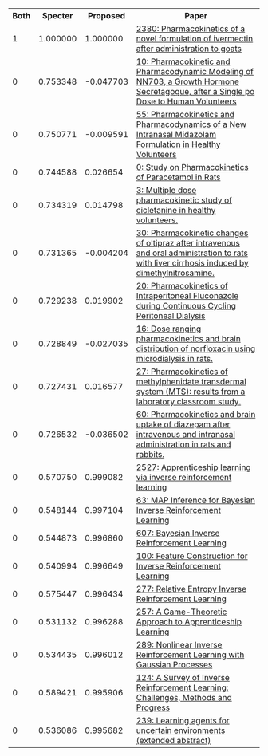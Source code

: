 <html><table><tr>
<th>Both</th>
<th>Specter</th>
<th>Proposed</th>
<th>Paper</th>
</tr>
<tr>
<td>1</td>
<td>1.000000</td>
<td>1.000000</td>
<td><a href="https://www.semanticscholar.org/paper/b05b67aca720d0bc39bc9afad02a19f522c7a1bc">2380: Pharmacokinetics of a novel formulation of ivermectin after administration to goats</a></td>
</tr>
<tr>
<td>0</td>
<td>0.753348</td>
<td>-0.047703</td>
<td><a href="https://www.semanticscholar.org/paper/2bf2305c9bc91e2fd2ddd88529d97302af2b20d2">10: Pharmacokinetic and Pharmacodynamic Modeling of NN703, a Growth Hormone Secretagogue, after a Single po Dose to Human Volunteers</a></td>
</tr>
<tr>
<td>0</td>
<td>0.750771</td>
<td>-0.009591</td>
<td><a href="https://www.semanticscholar.org/paper/9bd948259fcabaafce5ef16b2b9589bb8c1eeefa">55: Pharmacokinetics and Pharmacodynamics of a New Intranasal Midazolam Formulation in Healthy Volunteers</a></td>
</tr>
<tr>
<td>0</td>
<td>0.744588</td>
<td>0.026654</td>
<td><a href="https://www.semanticscholar.org/paper/a952a108e9641ebd254ff2cd597a584ae77012e7">0: Study on Pharmacokinetics of Paracetamol in Rats</a></td>
</tr>
<tr>
<td>0</td>
<td>0.734319</td>
<td>0.014798</td>
<td><a href="https://www.semanticscholar.org/paper/70989027aec1da8838e7e48231aa28e6981d26ec">3: Multiple dose pharmacokinetic study of cicletanine in healthy volunteers.</a></td>
</tr>
<tr>
<td>0</td>
<td>0.731365</td>
<td>-0.004204</td>
<td><a href="https://www.semanticscholar.org/paper/2df359be6bef02218487bf9dd8751ab695ab2d83">30: Pharmacokinetic changes of oltipraz after intravenous and oral administration to rats with liver cirrhosis induced by dimethylnitrosamine.</a></td>
</tr>
<tr>
<td>0</td>
<td>0.729238</td>
<td>0.019902</td>
<td><a href="https://www.semanticscholar.org/paper/00b087e3a38ecfd2e8b1562d22c21da191c0bf6c">20: Pharmacokinetics of Intraperitoneal Fluconazole during Continuous Cycling Peritoneal Dialysis</a></td>
</tr>
<tr>
<td>0</td>
<td>0.728849</td>
<td>-0.027035</td>
<td><a href="https://www.semanticscholar.org/paper/fd5b465f0ec3a3b8725564a643efe32f7c346232">16: Dose ranging pharmacokinetics and brain distribution of norfloxacin using microdialysis in rats.</a></td>
</tr>
<tr>
<td>0</td>
<td>0.727431</td>
<td>0.016577</td>
<td><a href="https://www.semanticscholar.org/paper/1ec3de2ca6f3df4928125491e9d9e2fd2006ade3">27: Pharmacokinetics of methylphenidate transdermal system (MTS): results from a laboratory classroom study.</a></td>
</tr>
<tr>
<td>0</td>
<td>0.726532</td>
<td>-0.036502</td>
<td><a href="https://www.semanticscholar.org/paper/f1bc534acbc0e7580e1311c120334f6773d25c6d">60: Pharmacokinetics and brain uptake of diazepam after intravenous and intranasal administration in rats and rabbits.</a></td>
</tr>
<tr>
<td>0</td>
<td>0.570750</td>
<td>0.999082</td>
<td><a href="https://www.semanticscholar.org/paper/f65020fc3b1692d7989e099d6b6e698be5a50a93">2527: Apprenticeship learning via inverse reinforcement learning</a></td>
</tr>
<tr>
<td>0</td>
<td>0.548144</td>
<td>0.997104</td>
<td><a href="https://www.semanticscholar.org/paper/8c802ca0f26177d2dda7664778ab7bb3337edfb7">63: MAP Inference for Bayesian Inverse Reinforcement Learning</a></td>
</tr>
<tr>
<td>0</td>
<td>0.544873</td>
<td>0.996860</td>
<td><a href="https://www.semanticscholar.org/paper/fd62bc380b66500c31a8f1a8b566bcaea25d1652">607: Bayesian Inverse Reinforcement Learning</a></td>
</tr>
<tr>
<td>0</td>
<td>0.540994</td>
<td>0.996649</td>
<td><a href="https://www.semanticscholar.org/paper/66ac3d7d8e75a64766fc59747d580bfa6d9e4031">100: Feature Construction for Inverse Reinforcement Learning</a></td>
</tr>
<tr>
<td>0</td>
<td>0.575447</td>
<td>0.996434</td>
<td><a href="https://www.semanticscholar.org/paper/d4b16ae0b925eb7277cfe62ecac427e1427636f0">277: Relative Entropy Inverse Reinforcement Learning</a></td>
</tr>
<tr>
<td>0</td>
<td>0.531132</td>
<td>0.996288</td>
<td><a href="https://www.semanticscholar.org/paper/6553b04761e1030b95755a83337627535a372c18">257: A Game-Theoretic Approach to Apprenticeship Learning</a></td>
</tr>
<tr>
<td>0</td>
<td>0.534435</td>
<td>0.996012</td>
<td><a href="https://www.semanticscholar.org/paper/1e045f3447f69d9a7cac18ef23062ea8dd661285">289: Nonlinear Inverse Reinforcement Learning with Gaussian Processes</a></td>
</tr>
<tr>
<td>0</td>
<td>0.589421</td>
<td>0.995906</td>
<td><a href="https://www.semanticscholar.org/paper/9d4d8509f6da094a7c31e063f307e0e8592db27f">124: A Survey of Inverse Reinforcement Learning: Challenges, Methods and Progress</a></td>
</tr>
<tr>
<td>0</td>
<td>0.536086</td>
<td>0.995682</td>
<td><a href="https://www.semanticscholar.org/paper/59002be8a475d4db34b8380f0ca8d464335cde3b">239: Learning agents for uncertain environments (extended abstract)</a></td>
</tr>
</table></html>

